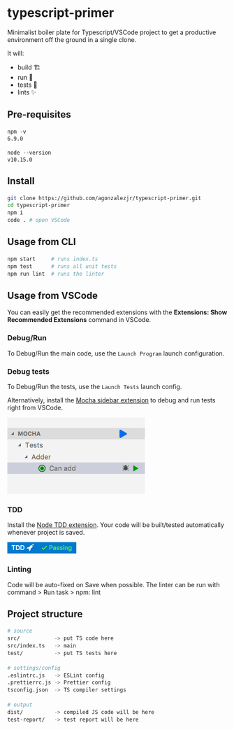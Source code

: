 # typescript-primer

Minimalist boiler plate for Typescript/VSCode project to get a productive environment off the ground in a single clone.

It will:

- build 🏗️
- run 🏃
- tests 🧪
- lints ✨

## Pre-requisites

```
npm -v
6.9.0

node --version
v10.15.0
```

## Install

```sh
git clone https://github.com/agonzalezjr/typescript-primer.git
cd typescript-primer
npm i
code . # open VSCode
```

## Usage from CLI

```sh
npm start     # runs index.ts
npm test      # runs all unit tests
npm run lint  # runs the linter
```

## Usage from VSCode

You can easily get the recommended extensions with the **Extensions: Show Recommended Extensions** command in VSCode.

### Debug/Run

To Debug/Run the main code, use the `Launch Program` launch configuration.

### Debug tests

To Debug/Run the tests, use the `Launch Tests` launch config.

Alternatively, install the [Mocha sidebar extension](https://marketplace.visualstudio.com/items?itemName=maty.vscode-mocha-sidebar) to debug and run tests right from VSCode.

![ms](mocha-sidebar.png)

### TDD

Install the [Node TDD extension](https://marketplace.visualstudio.com/items?itemName=prashaantt.node-tdd). Your code will be built/tested automatically whenever project is saved.

![nt](node-tdd.png)

### Linting

Code will be auto-fixed on Save when possible. The linter can be run with command > Run task > npm: lint

## Project structure

```sh
# source
src/           -> put TS code here
src/index.ts   -> main
test/          -> put TS tests here

# settings/config
.eslintrc.js   -> ESLint config
.prettierrc.js -> Prettier config
tsconfig.json  -> TS compiler settings

# output
dist/          -> compiled JS code will be here
test-report/   -> test report will be here
```
